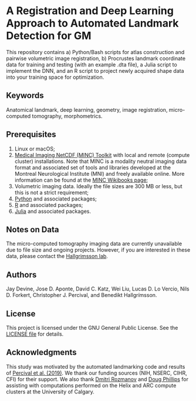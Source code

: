 # **A Registration and Deep Learning Approach to Automated Landmark Detection for GM**

This repository contains a) Python/Bash scripts for atlas construction and pairwise volumetric image registration, b) Procrustes landmark coordinate data for training and testing (with an example .dta file), a Julia script to implement the DNN, and an R script to project newly acquired shape data into your training space for optimization.  

## **Keywords**

Anatomical landmark, deep learning, geometry, image registration, micro-computed tomography, morphometrics.

## **Prerequisites**

1. Linux or macOS;
2. [Medical Imaging NetCDF (MINC) Toolkit](https://github.com/BIC-MNI/minc-toolkit-v2) with local and remote (compute cluster) installations. Note that MINC is a modality neutral imaging data format and associated set of tools and libraries developed at the Montreal Neurological Institute (MNI) and freely available online. More information can be found at the [MINC Wikibooks page](http://en.wikibooks.org/wiki/MINC);
3. Volumetric imaging data. Ideally the file sizes are 300 MB or less, but this is not a strict requirement;
4. [Python](https://www.python.org/downloads/) and associated packages;
5. [R](https://cran.r-project.org/bin/) and associated packages;
6. [Julia](https://julialang.org/downloads/) and associated packages.

## **Notes on Data**

The micro-computed tomography imaging data are currently unavailable due to file size and ongoing projects. However, if you are interested in these data, please contact the [Hallgrimsson lab](https://www.ucalgary.ca/morpho/personnel).

## **Authors**

Jay Devine, Jose D. Aponte, David C. Katz, Wei Liu, Lucas D. Lo Vercio, Nils D. Forkert, Christopher J. Percival, and Benedikt Hallgrímsson.

## **License**

This project is licensed under the GNU General Public License. See the [LICENSE file](./LICENSE.md) for details.

## **Acknowledgments**

This study was motivated by the automated landmarking code and results of [Percival et al. (2019)](https://onlinelibrary.wiley.com/doi/10.1111/joa.12973). We thank our funding sources (NIH, NSERC, CIHR, CFI) for their support. We also thank [Dmitri Rozmanov](https://www.ucalgary.ca/tieleman/people/dmitri-rozmanov) and [Doug Phillips](https://people.ucalgary.ca/~phillips/) for assisting with computations performed on the Helix and ARC compute clusters at the University of Calgary.
